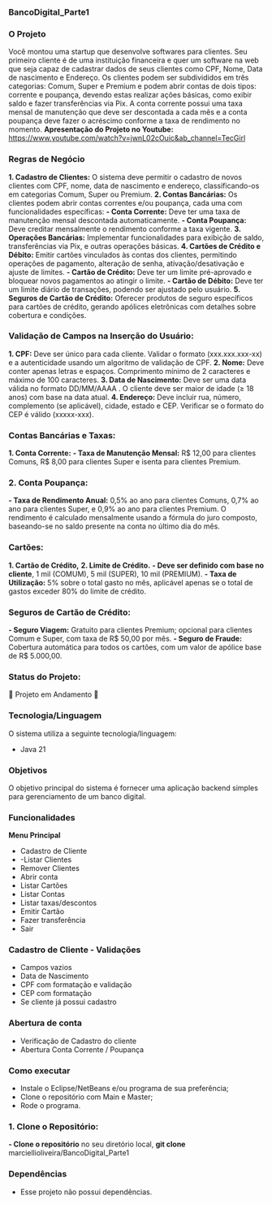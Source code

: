 ### BancoDigital_Parte1

### O Projeto

Você montou uma startup que desenvolve softwares para clientes. Seu primeiro cliente é de uma instituição financeira e quer um software na web que seja capaz de cadastrar dados de seus clientes como CPF, Nome, Data de nascimento e Endereço. Os clientes podem ser subdivididos em três categorias: Comum, Super e Premium e podem abrir contas de dois tipos: corrente e poupança, devendo estas realizar ações básicas, como exibir saldo e fazer transferências via Pix. A conta corrente possui uma taxa mensal de manutenção que deve ser descontada a cada mês e a conta poupança deve fazer o acréscimo conforme a taxa de rendimento no momento.
**Apresentação do Projeto no Youtube:** https://www.youtube.com/watch?v=jwnL02cOuic&ab_channel=TecGirl

### Regras de Negócio
**1.	Cadastro de Clientes:** O sistema deve permitir o cadastro de novos clientes com CPF, nome, data de nascimento e endereço, classificando-os em categorias Comum, Super ou Premium.
**2.	Contas Bancárias:** Os clientes podem abrir contas correntes e/ou poupança, cada uma com funcionalidades específicas:
**- Conta Corrente:** Deve ter uma taxa de manutenção mensal descontada automaticamente.
**-	Conta Poupança:** Deve creditar mensalmente o rendimento conforme a taxa vigente.
**3.	Operações Bancárias:** Implementar funcionalidades para exibição de saldo, transferências via Pix, e outras operações básicas.
**4.	Cartões de Crédito e Débito:** Emitir cartões vinculados às contas dos clientes, permitindo operações de pagamento, alteração de senha, ativação/desativação e ajuste de limites.
**-	Cartão de Crédito:** Deve ter um limite pré-aprovado e bloquear novos pagamentos ao atingir o limite.
**-	Cartão de Débito:** Deve ter um limite diário de transações, podendo ser ajustado pelo usuário.
**5.	Seguros de Cartão de Crédito:** Oferecer produtos de seguro específicos para cartões de crédito, gerando apólices eletrônicas com detalhes sobre cobertura e condições.

### Validação de Campos na Inserção do Usuário:
**1.	CPF:** Deve ser único para cada cliente. Validar o formato (xxx.xxx.xxx-xx) e a autenticidade usando um algoritmo de validação de CPF.
**2.	Nome:** Deve conter apenas letras e espaços. Comprimento mínimo de 2 caracteres e máximo de 100 caracteres.
**3.	Data de Nascimento:** Deve ser uma data válida no formato DD/MM/AAAA . O cliente deve ser maior de idade (≥ 18 anos) com base na data atual.
**4.	Endereço:** Deve incluir rua, número, complemento (se aplicável), cidade, estado e CEP. Verificar se o formato do CEP é válido (xxxxx-xxx).

### Contas Bancárias e Taxas:
**1.	Conta Corrente:**
**-	Taxa de Manutenção Mensal:** R$ 12,00 para clientes Comuns, R$ 8,00 para clientes Super e isenta para clientes Premium.

### 2.	Conta Poupança: 
**- Taxa de Rendimento Anual:** 0,5% ao ano para clientes Comuns, 0,7% ao ano para clientes Super, e 0,9% ao ano para clientes Premium. O rendimento é calculado mensalmente usando a fórmula do juro composto, baseando-se no saldo presente na conta no último dia do mês.

### Cartões:
**1.	Cartão de Crédito,**
**2.	Limite de Crédito.**
**- Deve ser definido com base no cliente**, 1 mil (COMUM), 5 mil (SUPER), 10 mil (PREMIUM).
**- Taxa de Utilização:** 5% sobre o total gasto no mês, aplicável apenas se o total de gastos exceder 80% do limite de crédito.

### Seguros de Cartão de Crédito:
**- Seguro Viagem:** Gratuito para clientes Premium; opcional para clientes Comum e Super, com taxa de R$ 50,00 por mês. 
**- Seguro de Fraude:** Cobertura automática para todos os cartões, com um valor de apólice base de R$ 5.000,00.

### Status do Projeto:
🚧 Projeto em Andamento 🚧

### Tecnologia/Linguagem
O sistema utiliza a seguinte tecnologia/linguagem:
- Java 21

### Objetivos
O objetivo principal do sistema é fornecer uma aplicação backend simples para gerenciamento de um banco digital.

### Funcionalidades
**Menu Principal**
- Cadastro de Cliente
- -Listar Clientes
- Remover Clientes
- Abrir conta
- Listar Cartões
- Listar Contas
- Listar taxas/descontos
- Emitir Cartão
- Fazer transferência
- Sair
  
### Cadastro de Cliente - Validações
- Campos vazios
- Data de Nascimento
- CPF com formatação e validação
- CEP com formatação
- Se cliente já possui cadastro

### Abertura de conta
- Verificação de Cadastro do cliente
- Abertura Conta Corrente / Poupança

### Como executar
- Instale o Eclipse/NetBeans e/ou programa de sua preferência;
- Clone o repositório com Main e Master;
- Rode o programa.

### 1. Clone o Repositório:
**- Clone o repositório** no seu diretório local,
**git clone** marciellioliveira/BancoDigital_Parte1

### Dependências
- Esse projeto não possui dependências.
